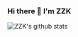 ### Hi there 👋 I'm ZZK

![ZZK's github stats](https://github-readme-stats.vercel.app/api?username=MARD1NO&show_icons=true&count_private=true&hide=prs&theme=default_repocard)
